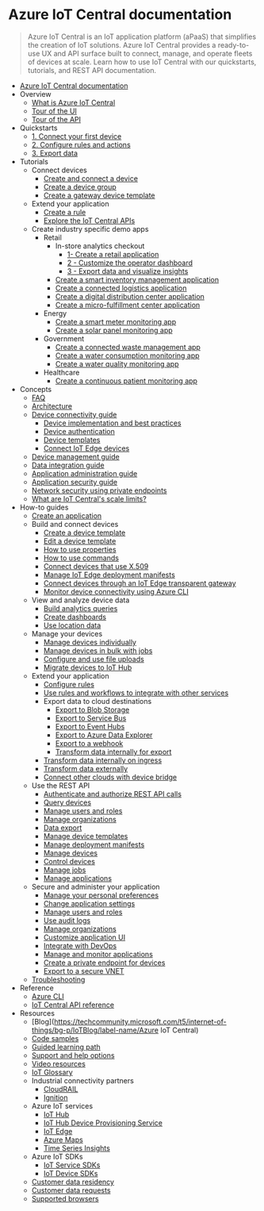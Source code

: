 # Azure IoT Central documentation
> Azure IoT Central is an IoT application platform (aPaaS) that simplifies the creation of IoT solutions. Azure IoT Central provides a ready-to-use UX and API surface built to connect, manage, and operate fleets of devices at scale. Learn how to use IoT Central with our quickstarts, tutorials, and REST API documentation.
  - [Azure IoT Central documentation](https://learn.microsoft.com/en-us/azure/iot-central/)
  - Overview
    - [What is Azure IoT Central](https://learn.microsoft.com/en-us/azure/iot-central/core/overview-iot-central)
    - [Tour of the UI](https://learn.microsoft.com/en-us/azure/iot-central/core/overview-iot-central-tour)
    - [Tour of the API](https://learn.microsoft.com/en-us/azure/iot-central/core/overview-iot-central-api-tour)
  - Quickstarts
    - [1. Connect your first device](https://learn.microsoft.com/en-us/azure/iot-central/core/quick-deploy-iot-central)
    - [2. Configure rules and actions](https://learn.microsoft.com/en-us/azure/iot-central/core/quick-configure-rules)
    - [3. Export data](https://learn.microsoft.com/en-us/azure/iot-central/core/quick-export-data)
  - Tutorials
    - Connect devices
      - [Create and connect a device](https://learn.microsoft.com/en-us/azure/iot-central/core/tutorial-connect-device)
      - [Create a device group](https://learn.microsoft.com/en-us/azure/iot-central/core/tutorial-use-device-groups)
      - [Create a gateway device template](https://learn.microsoft.com/en-us/azure/iot-central/core/tutorial-define-gateway-device-type)
    - Extend your application
      - [Create a rule](https://learn.microsoft.com/en-us/azure/iot-central/core/tutorial-create-telemetry-rules)
      - [Explore the IoT Central APIs](https://learn.microsoft.com/en-us/azure/iot-central/core/tutorial-use-rest-api)
    - Create industry specific demo apps
      - Retail
        - In-store analytics checkout
          - [1- Create a retail application](https://learn.microsoft.com/en-us/azure/iot-central/retail/tutorial-in-store-analytics-create-app)
          - [2 - Customize the operator dashboard](https://learn.microsoft.com/en-us/azure/iot-central/retail/tutorial-in-store-analytics-customize-dashboard)
          - [3 - Export data and visualize insights](https://learn.microsoft.com/en-us/azure/iot-central/retail/tutorial-in-store-analytics-export-data-visualize-insights)
        - [Create a smart inventory management application](https://learn.microsoft.com/en-us/azure/iot-central/retail/tutorial-iot-central-smart-inventory-management)
        - [Create a connected logistics application](https://learn.microsoft.com/en-us/azure/iot-central/retail/tutorial-iot-central-connected-logistics)
        - [Create a digital distribution center application](https://learn.microsoft.com/en-us/azure/iot-central/retail/tutorial-iot-central-digital-distribution-center)
        - [Create a micro-fulfillment center application](https://learn.microsoft.com/en-us/azure/iot-central/retail/tutorial-micro-fulfillment-center)
      - Energy
        - [Create a smart meter monitoring app](https://learn.microsoft.com/en-us/azure/iot-central/energy/tutorial-smart-meter-app)
        - [Create a solar panel monitoring app](https://learn.microsoft.com/en-us/azure/iot-central/energy/tutorial-solar-panel-app)
      - Government
        - [Create a connected waste management app](https://learn.microsoft.com/en-us/azure/iot-central/government/tutorial-connected-waste-management)
        - [Create a water consumption monitoring app](https://learn.microsoft.com/en-us/azure/iot-central/government/tutorial-water-consumption-monitoring)
        - [Create a water quality monitoring app](https://learn.microsoft.com/en-us/azure/iot-central/government/tutorial-water-quality-monitoring)
      - Healthcare
        - [Create a continuous patient monitoring app](https://learn.microsoft.com/en-us/azure/iot-central/healthcare/tutorial-continuous-patient-monitoring)
  - Concepts
    - [FAQ](https://learn.microsoft.com/en-us/azure/iot-central/core/howto-faq.yml)
    - [Architecture](https://learn.microsoft.com/en-us/azure/iot-central/core/concepts-architecture)
    - [Device connectivity guide](https://learn.microsoft.com/en-us/azure/iot-central/core/overview-iot-central-developer)
      - [Device implementation and best practices](https://learn.microsoft.com/en-us/azure/iot-central/core/concepts-device-implementation)
      - [Device authentication](https://learn.microsoft.com/en-us/azure/iot-central/core/concepts-device-authentication)
      - [Device templates](https://learn.microsoft.com/en-us/azure/iot-central/core/concepts-device-templates)
      - [Connect IoT Edge devices](https://learn.microsoft.com/en-us/azure/iot-central/core/concepts-iot-edge)
    - [Device management guide](https://learn.microsoft.com/en-us/azure/iot-central/core/overview-iot-central-operator)
    - [Data integration guide](https://learn.microsoft.com/en-us/azure/iot-central/core/overview-iot-central-solution-builder)
    - [Application administration guide](https://learn.microsoft.com/en-us/azure/iot-central/core/overview-iot-central-admin)
    - [Application security guide](https://learn.microsoft.com/en-us/azure/iot-central/core/overview-iot-central-security)
    - [Network security using private endpoints](https://learn.microsoft.com/en-us/azure/iot-central/core/concepts-private-endpoints)
    - [What are IoT Central's scale limits?](https://learn.microsoft.com/en-us/azure/iot-central/core/concepts-quotas-limits)
  - How-to guides
    - [Create an application](https://learn.microsoft.com/en-us/azure/iot-central/core/howto-create-iot-central-application)
    - Build and connect devices
      - [Create a device template](https://learn.microsoft.com/en-us/azure/iot-central/core/howto-set-up-template)
      - [Edit a device template](https://learn.microsoft.com/en-us/azure/iot-central/core/howto-edit-device-template)
      - [How to use properties](https://learn.microsoft.com/en-us/azure/iot-central/core/howto-use-properties)
      - [How to use commands](https://learn.microsoft.com/en-us/azure/iot-central/core/howto-use-commands)
      - [Connect devices that use X.509](https://learn.microsoft.com/en-us/azure/iot-central/core/how-to-connect-devices-x509)
      - [Manage IoT Edge deployment manifests](https://learn.microsoft.com/en-us/azure/iot-central/core/howto-manage-deployment-manifests)
      - [Connect devices through an IoT Edge transparent gateway](https://learn.microsoft.com/en-us/azure/iot-central/core/how-to-connect-iot-edge-transparent-gateway)
      - [Monitor device connectivity using Azure CLI](https://learn.microsoft.com/en-us/azure/iot-central/core/howto-monitor-devices-azure-cli)
    - View and analyze device data
      - [Build analytics queries](https://learn.microsoft.com/en-us/azure/iot-central/core/howto-create-analytics)
      - [Create dashboards](https://learn.microsoft.com/en-us/azure/iot-central/core/howto-manage-dashboards)
      - [Use location data](https://learn.microsoft.com/en-us/azure/iot-central/core/howto-use-location-data)
    - Manage your devices
      - [Manage devices individually](https://learn.microsoft.com/en-us/azure/iot-central/core/howto-manage-devices-individually)
      - [Manage devices in bulk with jobs](https://learn.microsoft.com/en-us/azure/iot-central/core/howto-manage-devices-in-bulk)
      - [Configure and use file uploads](https://learn.microsoft.com/en-us/azure/iot-central/core/howto-configure-file-uploads)
      - [Migrate devices to IoT Hub](https://learn.microsoft.com/en-us/azure/iot-central/core/howto-migrate-to-iot-hub)
    - Extend your application
      - [Configure rules](https://learn.microsoft.com/en-us/azure/iot-central/core/howto-configure-rules)
      - [Use rules and workflows to integrate with other services](https://learn.microsoft.com/en-us/azure/iot-central/core/howto-configure-rules-advanced)
      - Export data to cloud destinations
        - [Export to Blob Storage](https://learn.microsoft.com/en-us/azure/iot-central/core/howto-export-to-blob-storage)
        - [Export to Service Bus](https://learn.microsoft.com/en-us/azure/iot-central/core/howto-export-to-service-bus)
        - [Export to Event Hubs](https://learn.microsoft.com/en-us/azure/iot-central/core/howto-export-to-event-hubs)
        - [Export to Azure Data Explorer](https://learn.microsoft.com/en-us/azure/iot-central/core/howto-export-to-azure-data-explorer)
        - [Export to a webhook](https://learn.microsoft.com/en-us/azure/iot-central/core/howto-export-to-webhook)
        - [Transform data internally for export](https://learn.microsoft.com/en-us/azure/iot-central/core/howto-transform-data-internally)
      - [Transform data internally on ingress](https://learn.microsoft.com/en-us/azure/iot-central/core/howto-map-data)
      - [Transform data externally](https://learn.microsoft.com/en-us/azure/iot-central/core/howto-transform-data)
      - [Connect other clouds with device bridge](https://learn.microsoft.com/en-us/azure/iot-central/core/howto-build-iotc-device-bridge)
    - Use the REST API
      - [Authenticate and authorize REST API calls](https://learn.microsoft.com/en-us/azure/iot-central/core/howto-authorize-rest-api)
      - [Query devices](https://learn.microsoft.com/en-us/azure/iot-central/core/howto-query-with-rest-api)
      - [Manage users and roles](https://learn.microsoft.com/en-us/azure/iot-central/core/howto-manage-users-roles-with-rest-api)
      - [Manage organizations](https://learn.microsoft.com/en-us/azure/iot-central/core/howto-manage-organizations-with-rest-api)
      - [Data export](https://learn.microsoft.com/en-us/azure/iot-central/core/howto-manage-data-export-with-rest-api)
      - [Manage device templates](https://learn.microsoft.com/en-us/azure/iot-central/core/howto-manage-device-templates-with-rest-api)
      - [Manage deployment manifests](https://learn.microsoft.com/en-us/azure/iot-central/core/howto-manage-deployment-manifests-with-rest-api)
      - [Manage devices](https://learn.microsoft.com/en-us/azure/iot-central/core/howto-manage-devices-with-rest-api)
      - [Control devices](https://learn.microsoft.com/en-us/azure/iot-central/core/howto-control-devices-with-rest-api)
      - [Manage jobs](https://learn.microsoft.com/en-us/azure/iot-central/core/howto-manage-jobs-with-rest-api)
      - [Manage applications](https://learn.microsoft.com/en-us/azure/iot-central/core/howto-manage-iot-central-with-rest-api)
    - Secure and administer your application
      - [Manage your personal preferences](https://learn.microsoft.com/en-us/azure/iot-central/core/howto-manage-preferences)
      - [Change application settings](https://learn.microsoft.com/en-us/azure/iot-central/core/howto-administer)
      - [Manage users and roles](https://learn.microsoft.com/en-us/azure/iot-central/core/howto-manage-users-roles)
      - [Use audit logs](https://learn.microsoft.com/en-us/azure/iot-central/core/howto-use-audit-logs)
      - [Manage organizations](https://learn.microsoft.com/en-us/azure/iot-central/core/howto-create-organizations)
      - [Customize application UI](https://learn.microsoft.com/en-us/azure/iot-central/core/howto-customize-ui)
      - [Integrate with DevOps](https://learn.microsoft.com/en-us/azure/iot-central/core/howto-integrate-with-devops)
      - [Manage and monitor applications](https://learn.microsoft.com/en-us/azure/iot-central/core/howto-manage-and-monitor-iot-central)
      - [Create a private endpoint for devices](https://learn.microsoft.com/en-us/azure/iot-central/core/howto-create-private-endpoint)
      - [Export to a secure VNET](https://learn.microsoft.com/en-us/azure/iot-central/core/howto-connect-secure-vnet)
    - [Troubleshooting](https://learn.microsoft.com/en-us/azure/iot-central/core/troubleshooting)
  - Reference
    - [Azure CLI](https://learn.microsoft.com/cli/azure/azure-cli-reference-for-IoT)
    - [IoT Central API reference](https://learn.microsoft.com/rest/api/iotcentral/)
  - Resources
    - [Blog](https://techcommunity.microsoft.com/t5/internet-of-things/bg-p/IoTBlog/label-name/Azure IoT Central)
    - [Code samples](https://learn.microsoft.com/samples/browse/?expanded=azure&products=azure-iot-central)
    - [Guided learning path](https://learn.microsoft.com/training/paths/evaluate-iot-scenario-with-iot-central/)
    - [Support and help options](https://learn.microsoft.com/en-us/azure/iot/iot-support-help?toc=/azure/iot-central/toc.json&bc=/azure/iot-central/breadcrumb/toc.json)
    - [Video resources](https://www.youtube.com/playlist?list=PL1ljc761XCiYlm8Rx58jLsUp4gAspw1SG)
    - [IoT Glossary](https://learn.microsoft.com/en-us/azure/iot/iot-glossary?toc=/azure/iot-central/toc.json&bc=/azure/iot-central/breadcrumb/toc.json)
    - Industrial connectivity partners
      - [CloudRAIL](https://devices.cloudrail.com/documentation?service=AzureIoTCentral)
      - [Ignition](https://docs.chariot.io/display/CLD80/Publishing+Data+to+Azure+IoT+Central)
    - Azure IoT services
      - [IoT Hub](https://learn.microsoft.com/en-us/azure/iot-hub/)
      - [IoT Hub Device Provisioning Service](https://learn.microsoft.com/en-us/azure/iot-dps/)
      - [IoT Edge](https://learn.microsoft.com/en-us/azure/iot-edge/)
      - [Azure Maps](https://learn.microsoft.com/en-us/azure/azure-maps/)
      - [Time Series Insights](https://learn.microsoft.com/en-us/azure/time-series-insights/)
    - Azure IoT SDKs
      - [IoT Service SDKs](https://learn.microsoft.com/en-us/azure/iot-hub/iot-hub-devguide-sdks)
      - [IoT Device SDKs](https://learn.microsoft.com/en-us/azure/iot-hub/iot-hub-devguide-sdks)
    - [Customer data residency](https://learn.microsoft.com/en-us/azure/iot-central/core/iot-central-customer-data-residency)
    - [Customer data requests](https://learn.microsoft.com/en-us/azure/iot-central/core/iot-central-customer-data-requests)
    - [Supported browsers](https://learn.microsoft.com/en-us/azure/iot-central/core/iot-central-supported-browsers)
